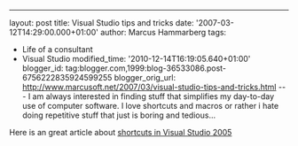 ---
layout: post
title: Visual Studio tips and tricks
date: '2007-03-12T14:29:00.000+01:00'
author: Marcus Hammarberg
tags:
  - Life of a consultant
  - Visual Studio
modified_time: '2010-12-14T16:19:05.640+01:00'
blogger_id: tag:blogger.com,1999:blog-36533086.post-6756222835924599255
blogger_orig_url: http://www.marcusoft.net/2007/03/visual-studio-tips-and-tricks.html ---
I am always interested in finding stuff that simplifies my day-to-day
use of computer software. I love shortcuts and macros or rather i hate
doing repetitive stuff that just is boring and tedious...

Here is an great article about [shortcuts in Visual Studio
2005](http://msdn2.microsoft.com/en-us/library/bb245788(vs.80).aspx)
